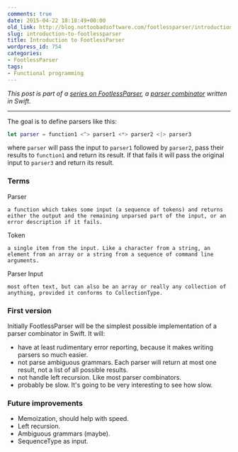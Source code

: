 ```yaml
---
comments: true
date: 2015-04-22 18:18:49+00:00
old_link: http://blog.nottoobadsoftware.com/footlessparser/introduction-to-footlessparser/
slug: introduction-to-footlessparser
title: Introduction to FootlessParser
wordpress_id: 754
categories:
- FootlessParser
tags:
- Functional programming
---
```


_This post is part of a [series on FootlessParser](/blog/footlessparser/), a [parser combinator](http://en.wikipedia.org/wiki/Parser_combinator) written in Swift._

* * *

The goal is to define parsers like this:

    
```swift
let parser = function1 <^> parser1 <*> parser2 <|> parser3
```

where `parser` will pass the input to `parser1` followed by `parser2`, pass their results to `function1` and return its result. If that fails it will pass the original input to `parser3` and return its result.

<!-- more -->

### Terms

Parser

    a function which takes some input (a sequence of tokens) and returns either the output and the remaining unparsed part of the input, or an error description if it fails.

Token

    a single item from the input. Like a character from a string, an element from an array or a string from a sequence of command line arguments.

Parser Input

    most often text, but can also be an array or really any collection of anything, provided it conforms to CollectionType.

### First version

Initially FootlessParser will be the simplest possible implementation of a parser combinator in Swift. It will:

* have at least rudimentary error reporting, because it makes writing parsers so much easier.
* not parse ambiguous grammars. Each parser will return at most one result, not a list of all possible results.
* not handle left recursion. Like most parser combinators.
* probably be slow. It's going to be very interesting to see how slow.

### Future improvements

* Memoization, should help with speed.
* Left recursion.
* Ambiguous grammars (maybe).
* SequenceType as input.

